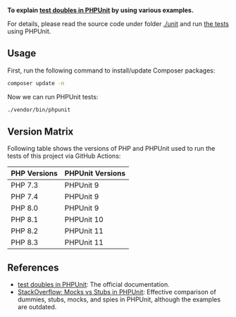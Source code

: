 **To explain [test doubles in PHPUnit] by using various examples.**

For details, please read the source code under folder [./unit] and run [the tests] using PHPUnit.

## Usage

First, run the following command to install/update Composer packages:

```bash
composer update -n
```

Now we can run PHPUnit tests:

```bash
./vendor/bin/phpunit
```

## Version Matrix

Following table shows the versions of PHP and PHPUnit used to run the tests of this project via GitHub Actions:

| PHP Versions | PHPUnit Versions |
|--------------|------------------|
| PHP 7.3      | PHPUnit 9        |
| PHP 7.4      | PHPUnit 9        |
| PHP 8.0      | PHPUnit 9        |
| PHP 8.1      | PHPUnit 10       |
| PHP 8.2      | PHPUnit 11       |
| PHP 8.3      | PHPUnit 11       |

## References

* [test doubles in PHPUnit]: The official documentation.
* [StackOverflow: Mocks vs Stubs in PHPUnit]: Effective comparison of dummies, stubs, mocks, and spies in PHPUnit, although the examples are outdated.

[test doubles in PHPUnit]: https://docs.phpunit.de/en/11.1/test-doubles.html
[StackOverflow: Mocks vs Stubs in PHPUnit]: https://stackoverflow.com/a/45975572
[./unit]: https://github.com/deminy/test-doubles-explained/tree/master/unit
[the tests]: https://github.com/deminy/test-doubles-explained/blob/master/unit/UnitTest.php
